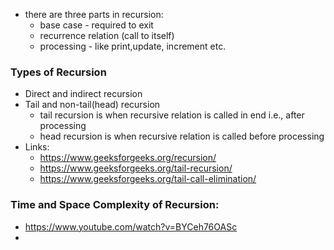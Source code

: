 - there are three parts in recursion:
  - base case - required to exit
  - recurrence relation (call to itself)
  - processing - like print,update, increment etc.
### Types of Recursion
- Direct and indirect recursion
- Tail and non-tail(head) recursion
  - tail recursion is when recursive relation is called in end i.e., after processing
  - head recursion is when recursive relation is called before processing
- Links:
    - https://www.geeksforgeeks.org/recursion/
    - https://www.geeksforgeeks.org/tail-recursion/
    - https://www.geeksforgeeks.org/tail-call-elimination/

### Time and Space Complexity of Recursion:

- https://www.youtube.com/watch?v=BYCeh76OASc
- 



